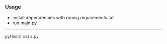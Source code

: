 ### Usage
- install dependencies with runnig requirements.txt
- run main.py
---
```sh
python3 main.py 
```